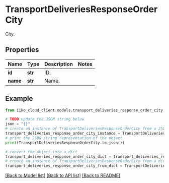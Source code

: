 # TransportDeliveriesResponseOrderCity

City.

## Properties

Name | Type | Description | Notes
------------ | ------------- | ------------- | -------------
**id** | **str** | ID. | 
**name** | **str** | Name. | 

## Example

```python
from iiko_cloud_client.models.transport_deliveries_response_order_city import TransportDeliveriesResponseOrderCity

# TODO update the JSON string below
json = "{}"
# create an instance of TransportDeliveriesResponseOrderCity from a JSON string
transport_deliveries_response_order_city_instance = TransportDeliveriesResponseOrderCity.from_json(json)
# print the JSON string representation of the object
print(TransportDeliveriesResponseOrderCity.to_json())

# convert the object into a dict
transport_deliveries_response_order_city_dict = transport_deliveries_response_order_city_instance.to_dict()
# create an instance of TransportDeliveriesResponseOrderCity from a dict
transport_deliveries_response_order_city_from_dict = TransportDeliveriesResponseOrderCity.from_dict(transport_deliveries_response_order_city_dict)
```
[[Back to Model list]](../README.md#documentation-for-models) [[Back to API list]](../README.md#documentation-for-api-endpoints) [[Back to README]](../README.md)


